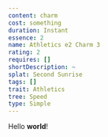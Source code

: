 ```yaml
---
content: charm
cost: something
duration: Instant
essence: 2
name: Athletics e2 Charm 3
rating: 2
requires: []
shortDescription: ~
splat: Second Sunrise
tags: []
trait: Athletics
tree: Speed
type: Simple
---
```


Hello **world**!
